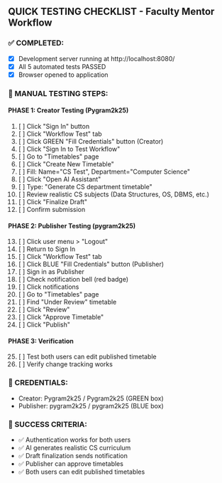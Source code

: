 ## QUICK TESTING CHECKLIST - Faculty Mentor Workflow

### ✅ COMPLETED:
- [x] Development server running at http://localhost:8080/
- [x] All 5 automated tests PASSED
- [x] Browser opened to application

### 🔄 MANUAL TESTING STEPS:

#### PHASE 1: Creator Testing (Pygram2k25)
1. [ ] Click "Sign In" button
2. [ ] Click "Workflow Test" tab
3. [ ] Click GREEN "Fill Credentials" button (Creator)
4. [ ] Click "Sign In to Test Workflow"
5. [ ] Go to "Timetables" page
6. [ ] Click "Create New Timetable"
7. [ ] Fill: Name="CS Test", Department="Computer Science"
8. [ ] Click "Open AI Assistant"
9. [ ] Type: "Generate CS department timetable"
10. [ ] Review realistic CS subjects (Data Structures, OS, DBMS, etc.)
11. [ ] Click "Finalize Draft"
12. [ ] Confirm submission

#### PHASE 2: Publisher Testing (pygram2k25)
13. [ ] Click user menu > "Logout"
14. [ ] Return to Sign In
15. [ ] Click "Workflow Test" tab
16. [ ] Click BLUE "Fill Credentials" button (Publisher)
17. [ ] Sign in as Publisher
18. [ ] Check notification bell (red badge)
19. [ ] Click notifications
20. [ ] Go to "Timetables" page
21. [ ] Find "Under Review" timetable
22. [ ] Click "Review"
23. [ ] Click "Approve Timetable"
24. [ ] Click "Publish"

#### PHASE 3: Verification
25. [ ] Test both users can edit published timetable
26. [ ] Verify change tracking works

### 🔑 CREDENTIALS:
- Creator: Pygram2k25 / Pygram2k25 (GREEN box)
- Publisher: pygram2k25 / pygram2k25 (BLUE box)

### 🎯 SUCCESS CRITERIA:
- ✅ Authentication works for both users
- ✅ AI generates realistic CS curriculum
- ✅ Draft finalization sends notification
- ✅ Publisher can approve timetables
- ✅ Both users can edit published timetables